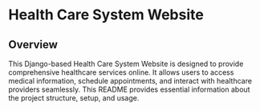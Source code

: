 # Health Care System Website

## Overview

This Django-based Health Care System Website is designed to provide comprehensive healthcare services online. It allows users to access medical information, schedule appointments, and interact with healthcare providers seamlessly. This README provides essential information about the project structure, setup, and usage.

